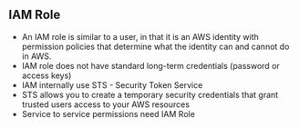 ## IAM Role

- An IAM role is similar to a user, in that it is an AWS identity with permission policies that determine what the identity can and cannot do in AWS.
- IAM role does not have standard long-term credentials (password or access keys)
- IAM internally use STS - Security Token Service
- STS allows you to create a temporary security credentials that grant trusted users access to your AWS resources
- Service to service permissions need IAM Role

